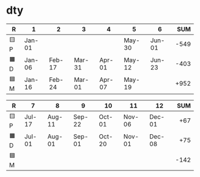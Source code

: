 # dty

| R   | 1      | 2      | 3      | 4      | 5      | 6      | SUM  |
| --- | ---    | ---    | ---    | ---    | ---    | ---    | --:  |
| 🟨P | Jan-01 |        |        |        | May-30 | Jun-01 | -549 |
| 🟧D | Jan-06 | Feb-17 | Mar-31 | Apr-01 | May-12 | Jun-23 | -403 |
| 🟦M | Jan-16 | Feb-24 | Mar-01 | Apr-07 | May-19 |        | +952 |

| R   | 7      | 8      | 9      | 10     | 11     | 12     | SUM  |
| --- | ---    | ---    | ---    | ---    | ---    | ---    | --:  |
| 🟨P | Jul-17 | Aug-11 | Sep-22 | Oct-01 | Nov-06 | Dec-01 | +67  |
| 🟧D | Jul-01 | Aug-01 | Sep-01 | Oct-20 | Nov-01 | Dec-08 | +75  |
| 🟦M |        |        |        |        |        |        | -142 |
